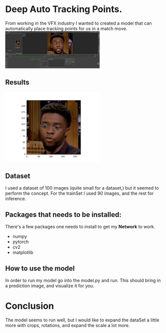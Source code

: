 # Deep Auto Tracking Points.
From working in the VFX industry I wanted to created a model that can automatically place tracking points for us in a match move.
<img src="pftrackOriginal.jpg" width = 300>
## Results
<img src="output.png" width = 300>


## Dataset
I used a dataset of 100 images (quite small for a dataset,) but it seemed to perform the concept.
For the trainSet I used 90 images, and the rest for inference. 


## Packages that needs to be installed:
There's a few packages one needs to install to get my **Network** to work.
* numpy
* pytorch
* cv2
* matplotlib
## How to use the model
In order to run my model go into the model.py and run. 
This should bring in a prediction image, and visualize it for you.

# Conclusion
The model seems to run well, but I would like to expand the dataSet a little more with crops, rotations, and expand the scale a lot more.
